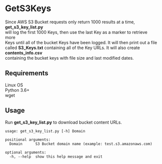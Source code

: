 # GetS3Keys

Since AWS S3 Bucket requests only return 1000 results at a time, **get_s3_key_list.py** <br />
will log the first 1000 Keys, then use the last Key as a marker to retrieve more <br />
Keys until all of the bucket Keys have been logged. It will then print out a file <br />
called **S3_Keys.txt** containing all of the Key URLs. It will also create **contents_info.csv** <br />
containing the bucket keys with file size and last modified dates. <br />


## Requirements

Linux OS <br />
Python 3.6+ <br />
wget <br />


## Usage
Run **get_s3_key_list.py** to download bucket content URLs.
```
usage: get_s3_key_list.py [-h] Domain

positional arguments:
  Domain      S3 Bucket domain name (example: test.s3.amazonaws.com)

optional arguments:
  -h, --help  show this help message and exit
```

